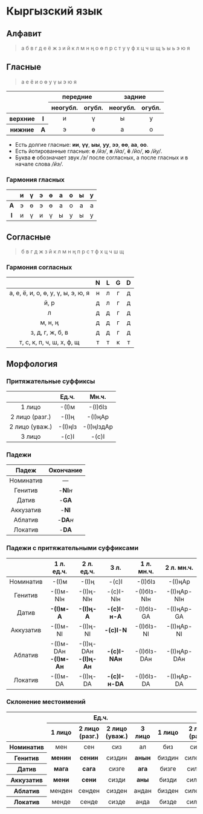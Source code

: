 # Кыргызский язык

## Алфавит

> а б в г д е ё ж з и й к л м н ң о ө п р с т у ү ф х ц ч ш щ ъ ы ь э ю я

## Гласные

> а е ё и о ө у ү ы э ю я

<table>
  <thead>
    <tr>
      <th rowspan="2" colspan="2"></th>
      <th colspan="2">передние</th>
      <th colspan="2">задние</th>
    </tr>
    <tr>
      <th>неогубл.</th>
      <th>огубл.</th>
      <th>неогубл.</th>
      <th>огубл.</th>
    </tr>
  </thead>
  <tbody align="center">
    <tr>
      <th>верхние</th>
      <th>I</th>
      <td>и</td>
      <td>ү</td>
      <td>ы</td>
      <td>у</td>
    </tr>
    <tr>
      <th>нижние</th>
      <th>A</th>
      <td>э</td>
      <td>ө</td>
      <td>а</td>
      <td>о</td>
    </tr>
  </tbody>
</table>

* Есть долгие гласные: **ии**, **үү**, **ыы**, **уу**, **ээ**, **өө**, **аа**, **оо**.
* Есть йотированные гласные: **е** _/йэ/_, **я** _/йа/_, **ё** _/йо/_, **ю** _/йу/_.
* Буква **е** обозначает звук _/э/_ после согласных, а после гласных и в начале слова _/йэ/_.

### Гармония гласных

|&nbsp;|и|ү|э|ө|а|о|ы|у|
|:-:|:-:|:-:|:-:|:-:|:-:|:-:|:-:|:-:|
|**A**|э|ө|э|ө|а|о|а|а|
|**I**|и|ү|и|ү|ы|у|ы|у|

## Согласные

> б в г д ж з й к л м н ң п р с т ф х ц ч ш щ

### Гармония согласных

||N|L|G|D|
|:-:|:-:|:-:|:-:|:-:|
|а, е, ё, и, о, ө, у, ү, ы, э, ю, я|н|л|г|д|
|й, р|д|л|г|д|
|л|д|д|г|д|
|м, н, ң|д|д|г|д|
|з, д, г, ж, б, в|д|д|г|д|
|т, с, к, п, ч, ш, х, ф, щ|т|т|к|т|

## Морфология

### Притяжательные суффиксы

|&nbsp;|Ед.ч.|Мн.ч.|
|:-:|:-:|:-:|
|1 лицо|-(I)м|-(I)бIз|
|2 лицо (разг.)|-(I)ң|-(I)ңAр|
|2 лицо (уваж.)|-(I)ңIз|-(I)ңIздAр|
|3 лицо|-(с)I|-(с)I|

### Падежи

|Падеж|Окончание|
|:-:|:-:|
|Номинатив|—|
|Генитив|-**NI**_н_|
|Датив|-**GA**|
|Аккузатив|-**NI**|
|Аблатив|-**DA**_н_|
|Локатив|-**DA**|

### Падежи с притяжательными суффиксами

|&nbsp;|1 л. ед.ч.|2 л. ед.ч.|3 л.|1 л. мн.ч.|2 л. мн.ч.|
|:-:|:-:|:-:|:-:|:-:|:-:|
|Номинатив|-(I)м|-(I)ң|-(с)I|-(I)бIз|-(I)ңAр|
|Генитив|-(I)м-NIн|-(I)ң-NIн|-(с)I-NIн|-(I)бIз-NIн|-(I)ңAр-NIн|
|Датив|**-(I)м-A**|**-(I)ң-A**|**-(с)I-н-A**|-(I)бIз-GA|-(I)ңAр-GA|
|Аккузатив|-(I)м-NI|-(I)ң-NI|**-(с)I-N**|-(I)бIз-NI|-(I)ңAр-NI|
|Аблатив|-(I)м-DAн<br/>**-(I)м-Aн**|-(I)ң-DAн<br/>**-(I)ң-Aн**|**-(с)I-NAн**|-(I)бIз-DAн|-(I)ңAр-DAн|
|Локатив|-(I)м-DA|-(I)ң-DA|**-(с)I-н-DA**|-(I)бIз-DA|-(I)ңAр-DA|

### Склонение местоимений

<table>
  <thead>
    <tr>
      <th rowspan="2"></th>
      <th colspan="4">Ед.ч.</th>
      <th colspan="4">Мн.ч.</th>
    </tr>
    <tr>
      <th>1 лицо</th>
      <th>2 лицо (разг.)</th>
      <th>2 лицо (уваж.)</th>
      <th>3 лицо</th>
      <th>1 лицо</th>
      <th>2 лицо (разг.)</th>
      <th>2 лицо (уваж.)</th>
      <th>3 лицо</th>
    </tr>
  </thead>
  <tbody align="center">
    <tr>
      <th>Номинатив</th>
      <td>мен</td>
      <td>сен</td>
      <td>сиз</td>
      <td>ал</td>
      <td>биз</td>
      <td>силер</td>
      <td>сиздер</td>
      <td>алар</td>
    </tr>
    <tr>
      <th>Генитив</th>
      <td><b>менин</b></td>
      <td><b>сенин</b></td>
      <td>сиздин</td>
      <td><b>анын</b></td>
      <td>биздин</td>
      <td>силердин</td>
      <td>сиздердин</td>
      <td>алардын</td>
    </tr>
    <tr>
      <th>Датив</th>
      <td><b>мага</b></td>
      <td><b>сага</b></td>
      <td>сизге</td>
      <td><b>ага</b></td>
      <td>бизге</td>
      <td>силерге</td>
      <td>сиздерге</td>
      <td>аларга</td>
    </tr>
    <tr>
      <th>Аккузатив</th>
      <td><b>мени</b></td>
      <td><b>сени</b></td>
      <td>сизди</td>
      <td><b>аны</b></td>
      <td>бизди</td>
      <td>силерди</td>
      <td>сиздерди</td>
      <td>аларды</td>
    </tr>
    <tr>
      <th>Аблатив</th>
      <td>менден</td>
      <td>сенден</td>
      <td>сизден</td>
      <td>андан</td>
      <td>бизден</td>
      <td>силерден</td>
      <td>сиздерден</td>
      <td>алардан</td>
    </tr>
    <tr>
      <th>Локатив</th>
      <td>менде</td>
      <td>сенде</td>
      <td>сизде</td>
      <td>анда</td>
      <td>бизде</td>
      <td>силерде</td>
      <td>сиздерде</td>
      <td>аларда</td>
    </tr>
  </tbody>
</table>
